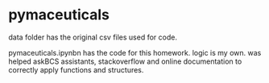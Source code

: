 # pymaceuticals

data folder has the original csv files used for code. 

pymaceuticals.ipynbn has the code for this homework. logic is my own. was helped askBCS assistants, stackoverflow and online documentation to correctly apply functions and structures.
